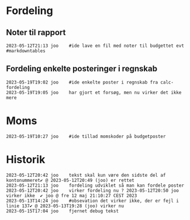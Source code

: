 # Fordeling
## Noter til rapport
	2023-05-12T21:13 joo	#ide lave en fil med noter til budgettet evt #markdowntables	
## Fordeling enkelte posteringer i regnskab
	2023-05-19T19:02 joo	#ide enkelte poster i regnskab fra calc-fordeling
	2023-05-19T19:05 joo	har gjort et forsøg, men nu virker det ikke mere
# Moms
	2023-05-19T10:27 joo	#ide tillad momskoder på budgetposter

# Historik
	2023-05-12T20:42 joo	tekst skal kun være den sidste del af kontonummeret✔ @ 2023-05-12T20:49 (joo) er rettet
	2023-05-12T21:13 joo	fordeling udviklet så man kan fordele poster
	2023-05-12T20:42 joo	virker fordeling nu ? 2023-05-12T20:50 joo	virker ikke  ✔ joo @ fre 12 maj 21:10:27 CEST 2023
	2023-05-13T14:24 joo	#obsevation det virker ikke, der er fejl i linie 137✔ @ 2023-05-13T19:28 (joo) virker nu
	2023-05-15T17:04 joo	fjernet debug tekst
